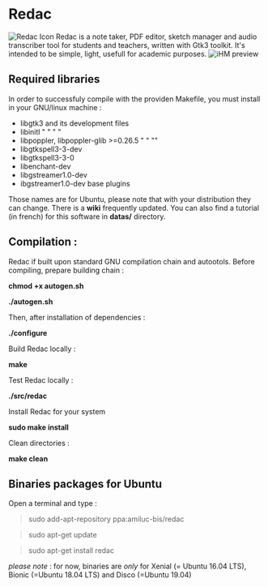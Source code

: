# Redac

![Redac Icon](https://nsa40.casimages.com/img/2019/04/21/190421110735999272.png)
Redac is a note taker, PDF editor, sketch manager and audio transcriber tool for students and teachers, written with Gtk3 toolkit. It's intended to be simple, light, usefull for academic purposes.
![iHM preview](https://nsa40.casimages.com/img/2019/04/21/19042111032873051.png)

Required libraries
---
In order to successfuly compile with the providen Makefile, you must install in your GNU/linux machine :

- libgtk3 and its development files
- libinitl "      "      "      "
- libpoppler, libpoppler-glib >=0.26.5 "   " "" 
- libgtkspell3-3-dev
- libgtkspell3-3-0
- libenchant-dev
- libgstreamer1.0-dev
- ibgstreamer1.0-dev base plugins

Those names are for Ubuntu, please note that with your distribution they can change.
There is a **wiki** frequently updated.
You can also find a tutorial (in french) for this software in **datas/** directory.

Compilation :
-------------


Redac if built upon standard GNU compilation chain and autootols.
Before compiling, prepare building chain  :

**chmod +x autogen.sh**

**./autogen.sh**

Then, after installation of dependencies :

**./configure**

Build Redac locally :

**make**

Test Redac locally :

**./src/redac**

Install Redac for your system

**sudo make install**

Clean directories :

**make clean**


## Binaries packages for Ubuntu

Open a terminal and type :

>sudo add-apt-repository ppa:amiluc-bis/redac

>sudo apt-get update

>sudo apt-get install redac

_please note_ : for now, binaries are _only_ for Xenial (= Ubuntu 16.04 LTS), Bionic (=Ubuntu 18.04 LTS) and Disco (=Ubuntu 19.04)
